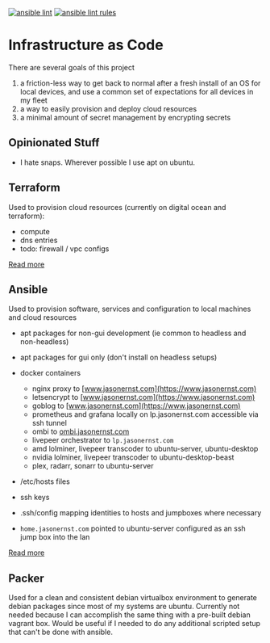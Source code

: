 [![ansible lint](https://github.com/compscidr/iac/actions/workflows/ansible-lint.yml/badge.svg)](https://github.com/compscidr/iac/actions/workflows/ansible-lint.yml)
[![ansible lint rules](https://img.shields.io/badge/Ansible--lint-rules%20table-blue.svg)](https://ansible.readthedocs.io/projects/lint/rules/)

# Infrastructure as Code
There are several goals of this project
1. a friction-less way to get back to normal after a fresh install of an OS for
local devices, and use a common set of expectations for all devices in my fleet
2. a way to easily provision and deploy cloud resources
3. a minimal amount of secret management by encrypting secrets

## Opinionated Stuff
- I hate snaps. Wherever possible I use apt on ubuntu.

## Terraform
Used to provision cloud resources (currently on digital ocean and terraform):
- compute
- dns entries
- todo: firewall / vpc configs

[Read more](terraform/README.md)

## Ansible
Used to provision software, services and configuration to local machines and cloud resources
- apt packages for non-gui development (ie common to headless and non-headless)
- apt packages for gui only (don't install on headless setups)
- docker containers
  - nginx proxy to [www.jasonernst.com](https://www.jasonernst.com)
  - letsencrypt to [www.jasonernst.com](https://www.jasonernst.com)
  - goblog to [www.jasonernst.com](https://www.jasonernst.com)
  - prometheus and grafana locally on lp.jasonernst.com accessible via ssh tunnel
  - ombi to [ombi.jasonernst.com](https://ombi.jasonernst.com)
  - livepeer orchestrator to `lp.jasonernst.com`
  - amd lolminer, livepeer transcoder to ubuntu-server, ubuntu-desktop
  - nvidia lolminer, livepeer transcoder to ubuntu-desktop-beast
  - plex, radarr, sonarr to ubuntu-server
- /etc/hosts files
- ssh keys
- .ssh/config mapping identities to hosts and jumpboxes where necessary

- `home.jasonernst.com` pointed to ubuntu-server configured as an ssh jump box into the lan

[Read more](ansible/README.md)

## Packer
Used for a clean and consistent debian virtualbox environment to generate debian packages since most of my systems are ubuntu. Currently not needed because I can accomplish the same thing with a pre-built debian vagrant box. Would be useful if
I needed to do any additional scripted setup that can't be done with ansible.
